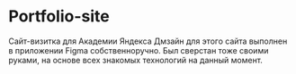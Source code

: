 # Portfolio-site
Сайт-визитка для Академии Яндекса
Дмзайн для этого сайта выполнен в приложении Figma собственноручно. Был сверстан тоже своими руками, на основе всех знакомых технологий на данный момент. 
